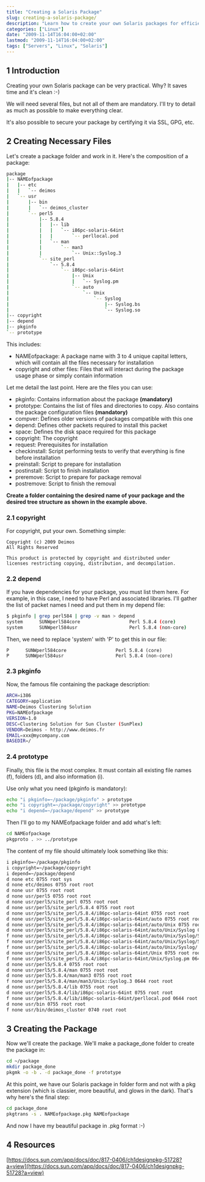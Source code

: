 ```yaml
---
title: "Creating a Solaris Package"
slug: creating-a-solaris-package/
description: "Learn how to create your own Solaris packages for efficient software distribution and management."
categories: ["Linux"]
date: "2009-11-14T16:04:00+02:00"
lastmod: "2009-11-14T16:04:00+02:00"
tags: ["Servers", "Linux", "Solaris"]
---
```


## 1 Introduction

Creating your own Solaris package can be very practical. Why? It saves time and it's clean :-)

We will need several files, but not all of them are mandatory. I'll try to detail as much as possible to make everything clear.

It's also possible to secure your package by certifying it via SSL, GPG, etc.

## 2 Creating Necessary Files

Let's create a package folder and work in it. Here's the composition of a package:

```bash
package
|-- NAMEofpackage
|   |-- etc
|   |   `-- deimos
|   `-- usr
|       |-- bin
|       |   `-- deimos_cluster
|       `-- perl5
|           |-- 5.8.4
|           |   |-- lib
|           |   |   `-- i86pc-solaris-64int
|           |   |       `-- perllocal.pod
|           |   `-- man
|           |       `-- man3
|           |           `-- Unix::Syslog.3
|           `-- site_perl
|               `-- 5.8.4
|                   `-- i86pc-solaris-64int
|                       |-- Unix
|                       |   `-- Syslog.pm
|                       `-- auto
|                           `-- Unix
|                               `-- Syslog
|                                   |-- Syslog.bs
|                                   `-- Syslog.so
|-- copyright
|-- depend
|-- pkginfo
`-- prototype
```

This includes:

* NAMEofpackage: A package name with 3 to 4 unique capital letters, which will contain all the files necessary for installation
* copyright and other files: Files that will interact during the package usage phase or simply contain information

Let me detail the last point. Here are the files you can use:

* pkginfo: Contains information about the package **(mandatory)**
* prototype: Contains the list of files and directories to copy. Also contains the package configuration files **(mandatory)**
* compver: Defines older versions of packages compatible with this one
* depend: Defines other packets required to install this packet
* space: Defines the disk space required for this package
* copyright: The copyright
* request: Prerequisites for installation
* checkinstall: Script performing tests to verify that everything is fine before installation
* preinstall: Script to prepare for installation
* postinstall: Script to finish installation
* preremove: Script to prepare for package removal
* postremove: Script to finish the removal

**Create a folder containing the desired name of your package and the desired tree structure as shown in the example above.**

### 2.1 copyright

For copyright, put your own. Something simple:

```
Copyright (c) 2009 Deimos
All Rights Reserved
 
This product is protected by copyright and distributed under
licenses restricting copying, distribution, and decompilation.
```

### 2.2 depend

If you have dependencies for your package, you must list them here. For example, in this case, I need to have Perl and associated libraries. I'll gather the list of packet names I need and put them in my depend file:

```bash
$ pkginfo | grep perl584 | grep -v man > depend
system      SUNWperl584core                  Perl 5.8.4 (core)
system      SUNWperl584usr                   Perl 5.8.4 (non-core)
```

Then, we need to replace 'system' with 'P' to get this in our file:

```
P      SUNWperl584core                  Perl 5.8.4 (core)
P      SUNWperl584usr                   Perl 5.8.4 (non-core)
```

### 2.3 pkginfo

Now, the famous file containing the package description:

```bash
ARCH=i386
CATEGORY=application
NAME=Deimos Clustering Solution
PKG=NAMEofpackage
VERSION=1.0
DESC=Clustering Solution for Sun Cluster (SunPlex)
VENDOR=Deimos - http://www.deimos.fr
EMAIL=xxx@mycompany.com
BASEDIR=/
```

### 2.4 prototype

Finally, this file is the most complex. It must contain all existing file names (f), folders (d), and also information (i).

Use only what you need (pkginfo is mandatory):

```bash
echo "i pkginfo=~/package/pkginfo" > prototype
echo "i copyright=~/package/copyright" >> prototype
echo "i depend=~/package/depend" >> prototype
```

Then I'll go to my NAMEofpackage folder and add what's left:

```bash
cd NAMEofpackage
pkgproto . >> ../prototype
```

The content of my file should ultimately look something like this:

```bash
i pkginfo=~/package/pkginfo
i copyright=~/package/copyright
i depend=~/package/depend
d none etc 0755 root sys
d none etc/deimos 0755 root root
d none usr 0755 root root
d none usr/perl5 0755 root root
d none usr/perl5/site_perl 0755 root root
d none usr/perl5/site_perl/5.8.4 0755 root root
d none usr/perl5/site_perl/5.8.4/i86pc-solaris-64int 0755 root root
d none usr/perl5/site_perl/5.8.4/i86pc-solaris-64int/auto 0755 root root
d none usr/perl5/site_perl/5.8.4/i86pc-solaris-64int/auto/Unix 0755 root root
d none usr/perl5/site_perl/5.8.4/i86pc-solaris-64int/auto/Unix/Syslog 0755 root root
f none usr/perl5/site_perl/5.8.4/i86pc-solaris-64int/auto/Unix/Syslog/Syslog.bs 0644 root root
f none usr/perl5/site_perl/5.8.4/i86pc-solaris-64int/auto/Unix/Syslog/Syslog.so 0755 root root
f none usr/perl5/site_perl/5.8.4/i86pc-solaris-64int/auto/Unix/Syslog/.packlist 0644 root root
d none usr/perl5/site_perl/5.8.4/i86pc-solaris-64int/Unix 0755 root root
f none usr/perl5/site_perl/5.8.4/i86pc-solaris-64int/Unix/Syslog.pm 0644 root root
d none usr/perl5/5.8.4 0755 root root
d none usr/perl5/5.8.4/man 0755 root root
d none usr/perl5/5.8.4/man/man3 0755 root root
f none usr/perl5/5.8.4/man/man3/Unix::Syslog.3 0644 root root
d none usr/perl5/5.8.4/lib 0755 root root
d none usr/perl5/5.8.4/lib/i86pc-solaris-64int 0755 root root
f none usr/perl5/5.8.4/lib/i86pc-solaris-64int/perllocal.pod 0644 root root
d none usr/bin 0755 root root
f none usr/bin/deimos_cluster 0740 root root
```

## 3 Creating the Package

Now we'll create the package. We'll make a package_done folder to create the package in:

```bash
cd ~/package
mkdir package_done
pkgmk -o -b . -d package_done -f prototype
```

At this point, we have our Solaris package in folder form and not with a pkg extension (which is classier, more beautiful, and glows in the dark). That's why here's the final step:

```bash
cd package_done
pkgtrans -s . NAMEofpackage.pkg NAMEofpackage
```

And now I have my beautiful package in .pkg format :-)

## 4 Resources

[https://docs.sun.com/app/docs/doc/817-0406/ch1designpkg-51728?a=view](https://docs.sun.com/app/docs/doc/817-0406/ch1designpkg-51728?a=view)
